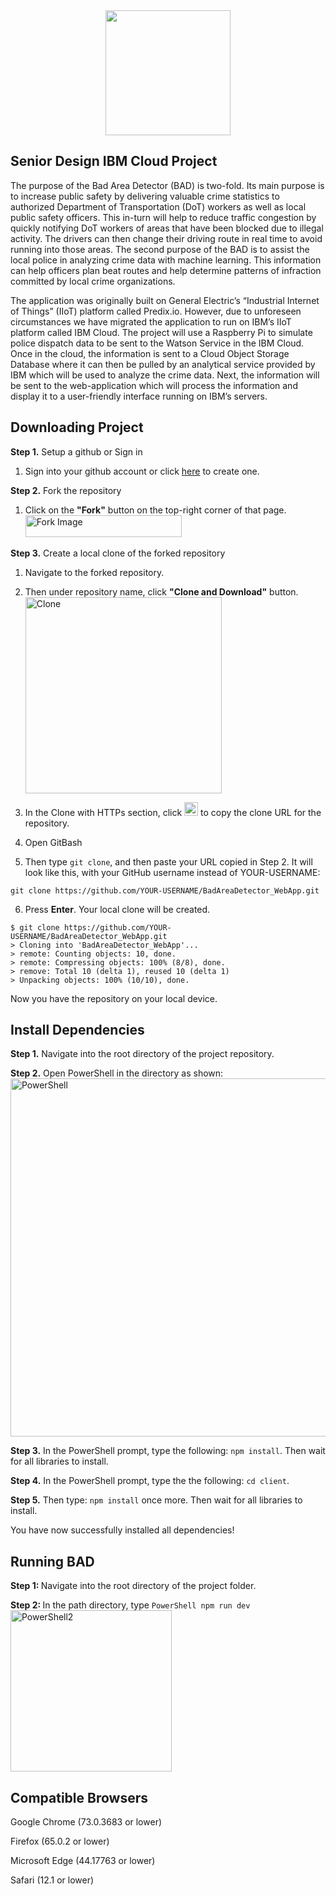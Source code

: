 <div align="center"><img src="https://user-images.githubusercontent.com/25447970/57402985-6e844380-718d-11e9-8a7d-2bc3e871d2c7.png" width="200" height="200" align="middle"/> </div>

## Senior Design IBM Cloud Project

The purpose of the Bad Area Detector (BAD) is two-fold. Its main purpose is to increase public safety by delivering valuable crime statistics to authorized Department of Transportation (DoT) workers as well as local public safety officers. This in-turn will help to reduce traffic congestion by quickly notifying DoT workers of areas that have been blocked due to illegal activity. The drivers can then change their driving route in real time to avoid running into those areas. The second purpose of the BAD is to assist the local police in analyzing crime data with machine learning. This information can help officers plan beat routes and help determine patterns of infraction committed by local crime organizations.

The application was originally built on General Electric’s “Industrial Internet of Things” (IIoT) platform called Predix.io. However, due to unforeseen circumstances we have migrated the application to run on IBM’s IIoT platform called IBM Cloud. The project will use a Raspberry Pi to simulate police dispatch data to be sent to the Watson Service in the IBM Cloud. Once in the cloud, the information is sent to a Cloud Object Storage Database where it can then be pulled by an analytical service provided by IBM which will be used to analyze the crime data. Next, the information will be sent to the web-application which will process the information and display it to a user-friendly interface running on IBM’s servers.

## Downloading Project

<b>Step 1.</b> Setup a github or Sign in

  1. Sign into your github account or click <a href="https://github.com/join">here</a> to create one.

<b>Step 2.</b> Fork the repository

  1. Click on the <b>"Fork"</b> button on the top-right corner of that page.      <img width="250" height="35" alt="Fork Image" src="https://user-images.githubusercontent.com/25447970/57405228-c1acc500-7192-11e9-8550-e5cd566f8245.PNG">

<b>Step 3.</b> Create a local clone of the forked repository
  1. Navigate to the forked repository. 
  2. Then under repository name, click <b>"Clone and Download"</b> button. <img width="314" alt="Clone" src="https://user-images.githubusercontent.com/25447970/57405698-f1100180-7193-11e9-9ba6-219572c317a2.PNG">
  3. In the Clone with HTTPs section, click <img width="22" alt="Copy" src="https://user-images.githubusercontent.com/25447970/57407971-531f3580-7199-11e9-8209-0ffa4d86d264.PNG">
 to copy the clone URL for the repository. 
   
   4. Open GitBash
  
5. Then type ```git clone```, and then paste your URL copied in Step 2. It will look like this, with your GitHub username instead of YOUR-USERNAME:

```git clone https://github.com/YOUR-USERNAME/BadAreaDetector_WebApp.git```

6. Press <b>Enter</b>. Your local clone will be created.

```
$ git clone https://github.com/YOUR-USERNAME/BadAreaDetector_WebApp.git
> Cloning into 'BadAreaDetector_WebApp'...
> remote: Counting objects: 10, done.
> remote: Compressing objects: 100% (8/8), done.
> remove: Total 10 (delta 1), reused 10 (delta 1)
> Unpacking objects: 100% (10/10), done.
```


Now you have the repository on your local device.

## Install Dependencies 

<b>Step 1.</b> Navigate into the root directory of the project repository.

<b>Step 2.</b> Open PowerShell in the directory as shown:
  <img width="573" alt="PowerShell" src="https://user-images.githubusercontent.com/25447970/57409492-47ce0900-719d-11e9-8b69-66c7caa26c4f.PNG">

<b>Step 3.</b> In the PowerShell prompt, type the following: ```npm install```. Then wait for all libraries to install.

<b>Step 4.</b> In the PowerShell prompt, type the the following: ```cd client```.

<b>Step 5.</b> Then type: ```npm install``` once more. Then wait for all libraries to install.

You have now successfully installed all dependencies!

## Running BAD

<b>Step 1: </b> Navigate into the root directory of the project folder.

<b>Step 2: </b> In the path directory, type ```PowerShell npm run dev``` <img width="258" alt="PowerShell2" src="https://user-images.githubusercontent.com/25447970/57412674-4ce38600-71a6-11e9-8a5e-af296f536ba2.PNG">

## Compatible Browsers

Google Chrome (73.0.3683 or lower)

Firefox (65.0.2 or lower)

Microsoft Edge (44.17763 or lower)

Safari (12.1 or lower)
